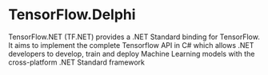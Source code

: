 # TensorFlow.Delphi
TensorFlow.NET (TF.NET) provides a .NET Standard binding for TensorFlow. It aims to implement the complete Tensorflow API in C# which allows .NET developers to develop, train and deploy Machine Learning models with the cross-platform .NET Standard framework
